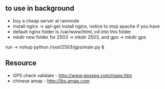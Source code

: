 ## to use in background 

* buy a cheap server at ramnode
* install nginx -> apt-get install nginx, notice to stop apache if you have
* default nginx folder is /var/www/html, cd into this folder
* mkdir new folder for 2503 -> mkdir 2503, and gps -> mkdir gps

run -> nohup python /root/2503/gps/main.py &


## Resource
* GPS check validate - http://www.gpsspg.com/maps.htm
* chinese amap - http://lbs.amap.com
